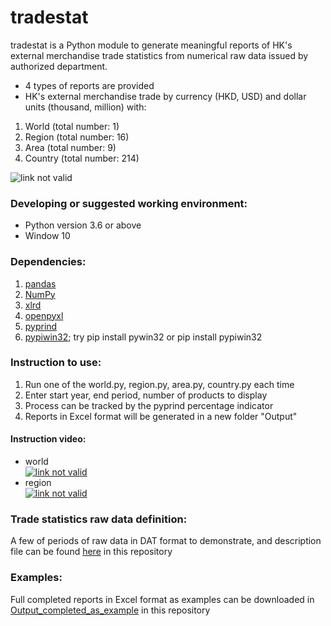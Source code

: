 # tradestat
tradestat is a Python module to generate meaningful reports of HK's external merchandise trade statistics from numerical raw data issued by authorized department.

- 4 types of reports are provided
- HK's external merchandise trade by currency (HKD, USD) and dollar units (thousand, million) with: 
1) World   (total number:   1) 
2) Region  (total number:  16)
3) Area    (total number:   9)
4) Country (total number: 214)

![link not valid](https://raw.githubusercontent.com/oda-developer/tradestat/master/transform.PNG)

### Developing or suggested working environment: 
- Python version 3.6 or above
- Window 10

### Dependencies: 
1) [pandas](https://github.com/pandas-dev/pandas) 
2) [NumPy](https://www.numpy.org)
3) [xlrd](https://github.com/python-excel/xlrd)
4) [openpyxl](https://openpyxl.readthedocs.io/en/stable/index.html)
5) [pyprind](https://github.com/rasbt/pyprind)
6) [pypiwin32](https://github.com/mhammond/pywin32); try pip install pywin32 or pip install pypiwin32

### Instruction to use:
1) Run one of the world.py, region.py, area.py, country.py each time
2) Enter start year, end period, number of products to display 
3) Process can be tracked by the pyprind percentage indicator 
4) Reports in Excel format will be generated in a new folder "Output"

#### Instruction video:
- world   
[![link not valid](http://img.youtube.com/vi/xAyWChMQHxM/0.jpg)](http://www.youtube.com/watch?v=xAyWChMQHxM "tradestat instruction: world")
- region  
[![link not valid](http://img.youtube.com/vi/18e0Umq5fPo/0.jpg)](http://www.youtube.com/watch?v=18e0Umq5fPo "tradestat instruction: region")

### Trade statistics raw data definition:
A few of periods of raw data in DAT format to demonstrate, and description file can be found [here](https://github.com/oda-developer/tradestat/tree/master/C%26SD_raw_data) in this repository

### Examples:
Full completed reports in Excel format as examples can be downloaded in [Output_completed_as_example](https://github.com/oda-developer/tradestat/tree/master/Output_completed_as_example) in this repository

